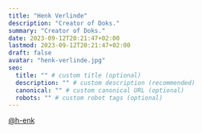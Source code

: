 ```yaml
---
title: "Henk Verlinde"
description: "Creator of Doks."
summary: "Creator of Doks."
date: 2023-09-12T20:21:47+02:00
lastmod: 2023-09-12T20:21:47+02:00
draft: false
avatar: "henk-verlinde.jpg"
seo:
  title: "" # custom title (optional)
  description: "" # custom description (recommended)
  canonical: "" # custom canonical URL (optional)
  robots: "" # custom robot tags (optional)
---
```


[@h-enk](https://github.com/h-enk)

